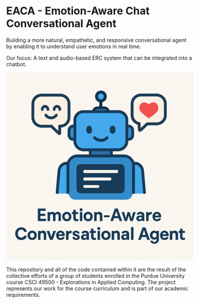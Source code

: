 # EACA - Emotion-Aware Chat Conversational Agent

Building a more natural, empathetic, and responsive conversational agent by enabling it to understand user emotions in real time.

Our focus: A text and audio-based ERC system that can be integrated into a chatbot.

![logo](logo.png)

This repository and all of the code contained within it are the result of the collective efforts of a group of students enrolled in the Purdue University course CSCI 49500 - Explorations in Applied Computing. The project represents our work for the course curriculum and is part of our academic requirements.